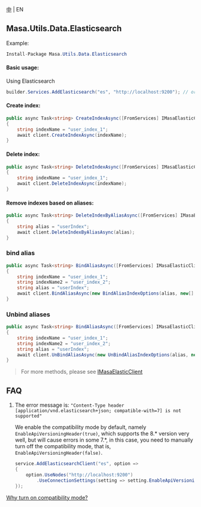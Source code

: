 [中](README.zh-CN.md) | EN

## Masa.Utils.Data.Elasticsearch

Example:

```c#
Install-Package Masa.Utils.Data.Elasticsearch
```

#### Basic usage:

Using Elasticsearch

```` C#
builder.Services.AddElasticsearch("es", "http://localhost:9200"); // or builder.Services.AddElasticsearchClient("es", "http://localhost:9200");
````

#### Create index:

```` C#
public async Task<string> CreateIndexAsync([FromServices] IMasaElasticClient client)
{
    string indexName = "user_index_1";
    await client.CreateIndexAsync(indexName);
}
````

#### Delete index:

```` C#
public async Task<string> DeleteIndexAsync([FromServices] IMasaElasticClient client)
{
    string indexName = "user_index_1";
    await client.DeleteIndexAsync(indexName);
}
````

#### Remove indexes based on aliases:

```` C#
public async Task<string> DeleteIndexByAliasAsync([FromServices] IMasaElasticClient client)
{
    string alias = "userIndex";
    await client.DeleteIndexByAliasAsync(alias);
}
````

### bind alias

```` C#
public async Task<string> BindAliasAsync([FromServices] IMasaElasticClient client)
{
    string indexName = "user_index_1";
    string indexName2 = "user_index_2";
    string alias = "userIndex";
    await client.BindAliasAsync(new BindAliasIndexOptions(alias, new[] { indexName, indexName2 });
}
````

### Unbind aliases

```` C#
public async Task<string> BindAliasAsync([FromServices] IMasaElasticClient client)
{
    string indexName = "user_index_1";
    string indexName2 = "user_index_2";
    string alias = "userIndex";
    await client.UnBindAliasAsync(new UnBindAliasIndexOptions(alias, new[] { indexName, indexName2 }));
}
````

> For more methods, please see [IMasaElasticClient](./IMasaElasticClient.cs)

## FAQ

1. The error message is: `"Content-Type header [application/vnd.elasticsearch+json; compatible-with=7] is not supported"`

   We enable the compatibility mode by default, namely `EnableApiVersioningHeader(true)`, which supports the 8.* version very well, but will cause errors in some 7.*, in this case, you need to manually turn off the compatibility mode, that is, `EnableApiVersioningHeader(false)`.

     ```` C#
     service.AddElasticsearchClient("es", option =>
     {
         option.UseNodes("http://localhost:9200")
             .UseConnectionSettings(setting => setting.EnableApiVersioningHeader(false));
     });
     ````

[Why turn on compatibility mode? ](https://github.com/elastic/elasticsearch-net/issues/6154)